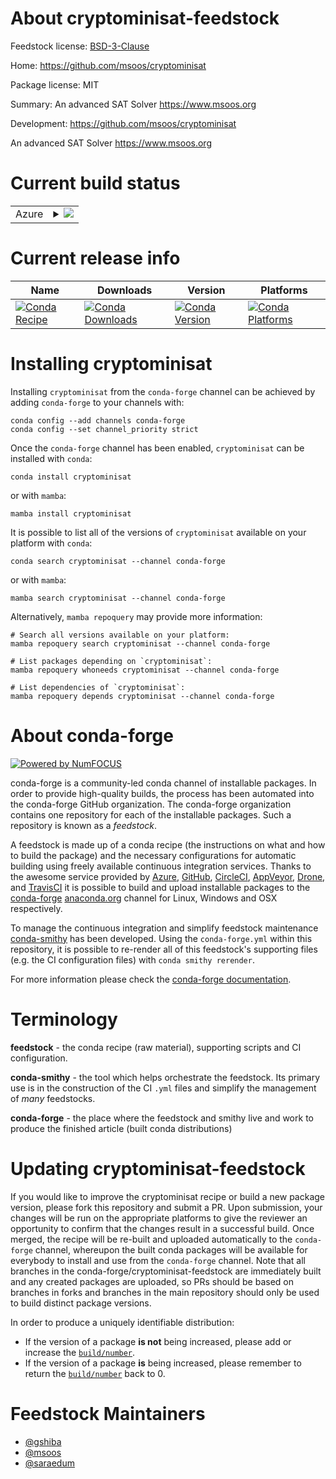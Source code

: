 About cryptominisat-feedstock
=============================

Feedstock license: [BSD-3-Clause](https://github.com/conda-forge/cryptominisat-feedstock/blob/main/LICENSE.txt)

Home: https://github.com/msoos/cryptominisat

Package license: MIT

Summary: An advanced SAT Solver https://www.msoos.org

Development: https://github.com/msoos/cryptominisat

An advanced SAT Solver https://www.msoos.org

Current build status
====================


<table>
    
  <tr>
    <td>Azure</td>
    <td>
      <details>
        <summary>
          <a href="https://dev.azure.com/conda-forge/feedstock-builds/_build/latest?definitionId=4699&branchName=main">
            <img src="https://dev.azure.com/conda-forge/feedstock-builds/_apis/build/status/cryptominisat-feedstock?branchName=main">
          </a>
        </summary>
        <table>
          <thead><tr><th>Variant</th><th>Status</th></tr></thead>
          <tbody><tr>
              <td>linux_64_python3.10.____cpython</td>
              <td>
                <a href="https://dev.azure.com/conda-forge/feedstock-builds/_build/latest?definitionId=4699&branchName=main">
                  <img src="https://dev.azure.com/conda-forge/feedstock-builds/_apis/build/status/cryptominisat-feedstock?branchName=main&jobName=linux&configuration=linux%20linux_64_python3.10.____cpython" alt="variant">
                </a>
              </td>
            </tr><tr>
              <td>linux_64_python3.11.____cpython</td>
              <td>
                <a href="https://dev.azure.com/conda-forge/feedstock-builds/_build/latest?definitionId=4699&branchName=main">
                  <img src="https://dev.azure.com/conda-forge/feedstock-builds/_apis/build/status/cryptominisat-feedstock?branchName=main&jobName=linux&configuration=linux%20linux_64_python3.11.____cpython" alt="variant">
                </a>
              </td>
            </tr><tr>
              <td>linux_64_python3.12.____cpython</td>
              <td>
                <a href="https://dev.azure.com/conda-forge/feedstock-builds/_build/latest?definitionId=4699&branchName=main">
                  <img src="https://dev.azure.com/conda-forge/feedstock-builds/_apis/build/status/cryptominisat-feedstock?branchName=main&jobName=linux&configuration=linux%20linux_64_python3.12.____cpython" alt="variant">
                </a>
              </td>
            </tr><tr>
              <td>linux_64_python3.13.____cp313</td>
              <td>
                <a href="https://dev.azure.com/conda-forge/feedstock-builds/_build/latest?definitionId=4699&branchName=main">
                  <img src="https://dev.azure.com/conda-forge/feedstock-builds/_apis/build/status/cryptominisat-feedstock?branchName=main&jobName=linux&configuration=linux%20linux_64_python3.13.____cp313" alt="variant">
                </a>
              </td>
            </tr><tr>
              <td>linux_64_python3.9.____cpython</td>
              <td>
                <a href="https://dev.azure.com/conda-forge/feedstock-builds/_build/latest?definitionId=4699&branchName=main">
                  <img src="https://dev.azure.com/conda-forge/feedstock-builds/_apis/build/status/cryptominisat-feedstock?branchName=main&jobName=linux&configuration=linux%20linux_64_python3.9.____cpython" alt="variant">
                </a>
              </td>
            </tr><tr>
              <td>osx_64_python3.10.____cpython</td>
              <td>
                <a href="https://dev.azure.com/conda-forge/feedstock-builds/_build/latest?definitionId=4699&branchName=main">
                  <img src="https://dev.azure.com/conda-forge/feedstock-builds/_apis/build/status/cryptominisat-feedstock?branchName=main&jobName=osx&configuration=osx%20osx_64_python3.10.____cpython" alt="variant">
                </a>
              </td>
            </tr><tr>
              <td>osx_64_python3.11.____cpython</td>
              <td>
                <a href="https://dev.azure.com/conda-forge/feedstock-builds/_build/latest?definitionId=4699&branchName=main">
                  <img src="https://dev.azure.com/conda-forge/feedstock-builds/_apis/build/status/cryptominisat-feedstock?branchName=main&jobName=osx&configuration=osx%20osx_64_python3.11.____cpython" alt="variant">
                </a>
              </td>
            </tr><tr>
              <td>osx_64_python3.12.____cpython</td>
              <td>
                <a href="https://dev.azure.com/conda-forge/feedstock-builds/_build/latest?definitionId=4699&branchName=main">
                  <img src="https://dev.azure.com/conda-forge/feedstock-builds/_apis/build/status/cryptominisat-feedstock?branchName=main&jobName=osx&configuration=osx%20osx_64_python3.12.____cpython" alt="variant">
                </a>
              </td>
            </tr><tr>
              <td>osx_64_python3.13.____cp313</td>
              <td>
                <a href="https://dev.azure.com/conda-forge/feedstock-builds/_build/latest?definitionId=4699&branchName=main">
                  <img src="https://dev.azure.com/conda-forge/feedstock-builds/_apis/build/status/cryptominisat-feedstock?branchName=main&jobName=osx&configuration=osx%20osx_64_python3.13.____cp313" alt="variant">
                </a>
              </td>
            </tr><tr>
              <td>osx_64_python3.9.____cpython</td>
              <td>
                <a href="https://dev.azure.com/conda-forge/feedstock-builds/_build/latest?definitionId=4699&branchName=main">
                  <img src="https://dev.azure.com/conda-forge/feedstock-builds/_apis/build/status/cryptominisat-feedstock?branchName=main&jobName=osx&configuration=osx%20osx_64_python3.9.____cpython" alt="variant">
                </a>
              </td>
            </tr>
          </tbody>
        </table>
      </details>
    </td>
  </tr>
</table>

Current release info
====================

| Name | Downloads | Version | Platforms |
| --- | --- | --- | --- |
| [![Conda Recipe](https://img.shields.io/badge/recipe-cryptominisat-green.svg)](https://anaconda.org/conda-forge/cryptominisat) | [![Conda Downloads](https://img.shields.io/conda/dn/conda-forge/cryptominisat.svg)](https://anaconda.org/conda-forge/cryptominisat) | [![Conda Version](https://img.shields.io/conda/vn/conda-forge/cryptominisat.svg)](https://anaconda.org/conda-forge/cryptominisat) | [![Conda Platforms](https://img.shields.io/conda/pn/conda-forge/cryptominisat.svg)](https://anaconda.org/conda-forge/cryptominisat) |

Installing cryptominisat
========================

Installing `cryptominisat` from the `conda-forge` channel can be achieved by adding `conda-forge` to your channels with:

```
conda config --add channels conda-forge
conda config --set channel_priority strict
```

Once the `conda-forge` channel has been enabled, `cryptominisat` can be installed with `conda`:

```
conda install cryptominisat
```

or with `mamba`:

```
mamba install cryptominisat
```

It is possible to list all of the versions of `cryptominisat` available on your platform with `conda`:

```
conda search cryptominisat --channel conda-forge
```

or with `mamba`:

```
mamba search cryptominisat --channel conda-forge
```

Alternatively, `mamba repoquery` may provide more information:

```
# Search all versions available on your platform:
mamba repoquery search cryptominisat --channel conda-forge

# List packages depending on `cryptominisat`:
mamba repoquery whoneeds cryptominisat --channel conda-forge

# List dependencies of `cryptominisat`:
mamba repoquery depends cryptominisat --channel conda-forge
```


About conda-forge
=================

[![Powered by
NumFOCUS](https://img.shields.io/badge/powered%20by-NumFOCUS-orange.svg?style=flat&colorA=E1523D&colorB=007D8A)](https://numfocus.org)

conda-forge is a community-led conda channel of installable packages.
In order to provide high-quality builds, the process has been automated into the
conda-forge GitHub organization. The conda-forge organization contains one repository
for each of the installable packages. Such a repository is known as a *feedstock*.

A feedstock is made up of a conda recipe (the instructions on what and how to build
the package) and the necessary configurations for automatic building using freely
available continuous integration services. Thanks to the awesome service provided by
[Azure](https://azure.microsoft.com/en-us/services/devops/), [GitHub](https://github.com/),
[CircleCI](https://circleci.com/), [AppVeyor](https://www.appveyor.com/),
[Drone](https://cloud.drone.io/welcome), and [TravisCI](https://travis-ci.com/)
it is possible to build and upload installable packages to the
[conda-forge](https://anaconda.org/conda-forge) [anaconda.org](https://anaconda.org/)
channel for Linux, Windows and OSX respectively.

To manage the continuous integration and simplify feedstock maintenance
[conda-smithy](https://github.com/conda-forge/conda-smithy) has been developed.
Using the ``conda-forge.yml`` within this repository, it is possible to re-render all of
this feedstock's supporting files (e.g. the CI configuration files) with ``conda smithy rerender``.

For more information please check the [conda-forge documentation](https://conda-forge.org/docs/).

Terminology
===========

**feedstock** - the conda recipe (raw material), supporting scripts and CI configuration.

**conda-smithy** - the tool which helps orchestrate the feedstock.
                   Its primary use is in the construction of the CI ``.yml`` files
                   and simplify the management of *many* feedstocks.

**conda-forge** - the place where the feedstock and smithy live and work to
                  produce the finished article (built conda distributions)


Updating cryptominisat-feedstock
================================

If you would like to improve the cryptominisat recipe or build a new
package version, please fork this repository and submit a PR. Upon submission,
your changes will be run on the appropriate platforms to give the reviewer an
opportunity to confirm that the changes result in a successful build. Once
merged, the recipe will be re-built and uploaded automatically to the
`conda-forge` channel, whereupon the built conda packages will be available for
everybody to install and use from the `conda-forge` channel.
Note that all branches in the conda-forge/cryptominisat-feedstock are
immediately built and any created packages are uploaded, so PRs should be based
on branches in forks and branches in the main repository should only be used to
build distinct package versions.

In order to produce a uniquely identifiable distribution:
 * If the version of a package **is not** being increased, please add or increase
   the [``build/number``](https://docs.conda.io/projects/conda-build/en/latest/resources/define-metadata.html#build-number-and-string).
 * If the version of a package **is** being increased, please remember to return
   the [``build/number``](https://docs.conda.io/projects/conda-build/en/latest/resources/define-metadata.html#build-number-and-string)
   back to 0.

Feedstock Maintainers
=====================

* [@gshiba](https://github.com/gshiba/)
* [@msoos](https://github.com/msoos/)
* [@saraedum](https://github.com/saraedum/)

